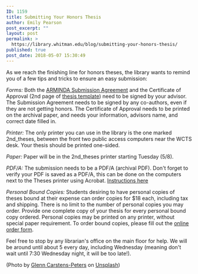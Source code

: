 ```yaml
---
ID: 1159
title: Submitting Your Honors Thesis
author: Emily Pearson
post_excerpt: ""
layout: post
permalink: >
  https://library.whitman.edu/blog/submitting-your-honors-thesis/
published: true
post_date: 2018-05-07 15:30:49
---
```

As we reach the finishing line for honors theses, the library wants to remind you of a few tips and tricks to ensure an easy submission:

<em>Forms:</em> Both the <a href="https://drive.google.com/file/d/0B8I_sbEd1eE6Mm1PTzhYNG82YVU/view">ARMINDA Submission Agreement</a> and the Certificate of Approval (2nd page of <a href="https://drive.google.com/file/d/0B8I_sbEd1eE6a0p6Z0l5NDYzczQ/view">thesis template</a>) need to be signed by your advisor. The Submission Agreement needs to be signed by any co-authors, even if they are not getting honors. The Certificate of Approval needs to be printed on the archival paper, and needs your information, advisors name, and correct date filled in.

<em>Printer:</em> The only printer you can use in the library is the one marked 2nd_theses, between the front two public access computers near the WCTS desk. Your thesis should be printed one-sided.

<em>Paper:</em> Paper will be in the 2nd_theses printer starting Tuesday (5/8).

<em>PDF/A:</em> The submission needs to be a PDF/A (archival PDF). Don't forget to verify your PDF is saved as a PDF/A, this can be done on the computers next to the Theses printer using Acrobat. <a href="https://docs.google.com/document/d/1Ua2FyyybGtpQqKRgThvOPi_tpRwTL0aXnA7NdbHMTEk/edit?usp=sharing">Instructions here</a>

<em>Personal Bound Copies: </em>Students desiring to have personal copies of theses bound at their expense can order copies for $18 each, including tax and shipping. There is no limit to the number of personal copies you may order. Provide one complete copy of your thesis for every personal bound copy ordered. Personal copies may be printed on any printer, without special paper requirement. To order bound copies, please fill out the <a href="https://goo.gl/forms/LlSi2ovPq2">online order form</a>.

Feel free to stop by any librarian's office on the main floor for help. We will be around until about 5 every day, including Wednesday (meaning don't wait until 7:30 Wednesday night, it will be too late!).

(Photo by <a href="https://unsplash.com/photos/npxXWgQ33ZQ?utm_source=unsplash&amp;utm_medium=referral&amp;utm_content=creditCopyText">Glenn Carstens-Peters</a> on <a href="https://unsplash.com/search/photos/research?utm_source=unsplash&amp;utm_medium=referral&amp;utm_content=creditCopyText">Unsplash</a>)